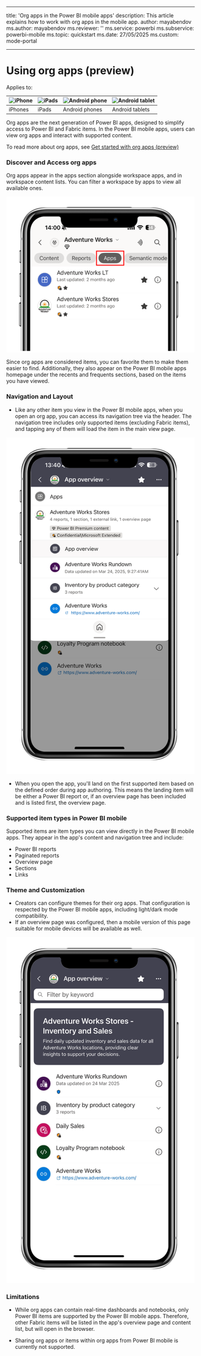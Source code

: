 
---
title: 'Org apps in the Power BI mobile apps'
description: This article explains how to work with org apps in the mobile app.
author: mayabendov
ms.author: mayabendov
ms.reviewer: ''
ms.service: powerbi
ms.subservice: powerbi-mobile
ms.topic: quickstart
ms.date: 27/05/2025
ms.custom: mode-portal

---
# Using org apps (preview)

Applies to:

| ![iPhone](./media/mobile-apps-metrics/ios-logo-40-px.png) | ![iPads](./media/mobile-apps-metrics/ios-logo-40-px.png) | ![Android phone](././media/mobile-apps-metrics/android-logo-40-px.png) | ![Android tablet](././media/mobile-apps-metrics/android-logo-40-px.png) |
|:--- |:--- |:--- |:--- |
|iPhones |iPads |Android phones |Android tablets |

Org apps are the next generation of Power BI apps, designed to simplify access to Power BI and Fabric items. In the Power BI mobile apps, users can view org apps and interact with supported content. 

To read more about org apps, see [Get started with org apps (preview)](https://learn.microsoft.com/en-us/power-bi/consumer/org-app-items/org-app-items)

### Discover and Access org apps 
Org apps appear in the apps section alongside workspace apps, and in workspace content lists. You can filter a workspace by apps to view all available ones.  

![Screenshot of the apps filter inside a workspace in the Power BI mobile apps.](media/mobile-apps-org-apps/apps-filter.png)
  
Since org apps are considered items, you can favorite them to make them easier to find. Additionally, they also appear on the Power BI mobile apps homepage under the recents and frequents sections, based on the items you have viewed.

### Navigation and Layout 
* Like any other item you view in the Power BI mobile apps, when you open an org app, you can access its navigation tree via the header. The navigation tree includes only supported items (excluding Fabric items), and tapping any of them will load the item in the main view page. 

![Screenshot of the apps filter inside a workspace in the Power BI mobile apps.](media/mobile-apps-org-apps/nav-tree.png)

* When you open the app, you'll land on the first supported item based on the defined order during app authoring. This means the landing item will be either a Power BI report or, if an overview page has been included and is listed first, the overview page. 

### Supported item types in Power BI mobile  

Supported items are item types you can view directly in the Power BI mobile apps. They appear in the app's content and navigation tree and include: 

* Power BI reports
* Paginated reports 
* Overview page 
* Sections
* Links

### Theme and Customization 

* Creators can configure themes for their org apps. That configuration is respected by the Power BI mobile apps, including light/dark mode compatibility. 
* If an overview page was configured, then a mobile version of this page suitable for mobile devices will be available as well.

![Screenshot of the apps filter inside a workspace in the Power BI mobile apps.](media/mobile-apps-org-apps/overview-page.png)

### Limitations

* While org apps can contain real-time dashboards and notebooks, only Power BI items are supported by the Power BI mobile apps. Therefore, other Fabric items will be listed in the app's overview page and content list, but will open in the browser. 

* Sharing org apps or items within org apps from Power BI mobile is currently not supported. 